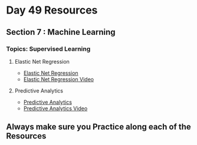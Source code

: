 # Day 49 Resources 

## Section 7 : Machine Learning

### Topics: Supervised Learning

1. Elastic Net Regression
    * [Elastic Net Regression](https://machinelearningmastery.com/elastic-net-regression-in-python/)
    * [Elastic Net Regression Video](https://www.youtube.com/watch?v=xxgOkAt8nMU)

2. Predictive Analytics
    * [Predictive Analytics](https://www.simplilearn.com/what-is-predictive-analytics-article)
    * [Predictive Analytics Video](https://www.youtube.com/watch?v=wSCUgLNuhF8&t=1166s)


## Always make sure you Practice along each of the Resources 


